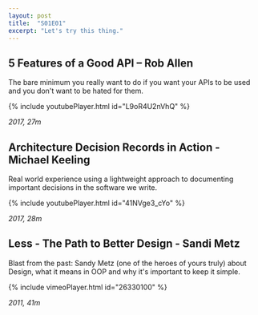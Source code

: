 ```yaml
---
layout: post
title:  "S01E01"
excerpt: "Let's try this thing."
---
```


## 5 Features of a Good API – Rob Allen

The bare minimum you really want to do if you want your APIs to be used and you don't want to be hated for them.

{% include youtubePlayer.html id="L9oR4U2nVhQ" %}

*2017, 27m*

## Architecture Decision Records in Action - Michael Keeling

Real world experience using a lightweight approach to documenting important decisions in the software we write. 

{% include youtubePlayer.html id="41NVge3_cYo" %}

*2017, 28m*

## Less - The Path to Better Design - Sandi Metz

Blast from the past: Sandy Metz (one of the heroes of yours truly) about Design, what it means in OOP and why it's important to keep it simple.

{% include vimeoPlayer.html id="26330100" %} 

*2011, 41m*
